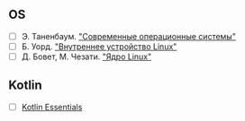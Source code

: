 ## OS
- [ ] Э. Таненбаум. ["Современные операционные системы"](https://www.ozon.ru/product/sovremennye-operatsionnye-sistemy-4-e-izd-1576406615/?asb=Hhl6P7DwwSerVkUSSCba5DYBHTYsB8EHoNkKcMg6DvI%253D&asb2=NgUbH1KANctpG1dHkchf_tMdhIL0mFMVlyCG4FgY1T166S81VeM-cUJ4Pvb0DMf9&avtc=1&avte=4&avts=1727415679&keywords=%D0%AD.+%D0%A2%D0%B0%D0%BD%D0%B5%D0%BD%D0%B1%D0%B0%D1%83%D0%BC.+%22%D0%A1%D0%BE%D0%B2%D1%80%D0%B5%D0%BC%D0%B5%D0%BD%D0%BD%D1%8B%D0%B5+%D0%BE%D0%BF%D0%B5%D1%80%D0%B0%D1%86%D0%B8%D0%BE%D0%BD%D0%BD%D1%8B%D0%B5+%D1%81%D0%B8%D1%81%D1%82%D0%B5%D0%BC%D1%8B%22)
- [ ] Б. Уорд. ["Внутреннее устройство Linux"](https://www.ozon.ru/product/vnutrennee-ustroystvo-linux-817158832/?advert=AL8AF0TkymZiUVfJC-aq5uFy5XpNSFnj0BVJTf_5NhK3sJCpYrsqrRKSfyCKSWDuaJoMNxiu2iDQdpS6EurlVBAVY7u0uNBbhqnOvu830HC9ZiU_At7YGKnyWfB6auDGRzL_F7wJ9_QAkyyuzKKeZBqJIZ5Xf2NqCWy4VHDX-rGv_mO08BQDuXX_A3XmIGRkvNDgIWzHK3jTOOKjS9fIKSNkl1jbwOfcxtEwvDEG6lsZcQ6arM2US9eqzZCHjgIsPAupUsU5v-suo0_1SoC-x3Uodd5KNJxGf787XQle3opnrbj6DHSZz9vifgKn3qAI-kjcUt6I807fvAzJIgfbf6OPNBOhBdp2PNaPvYEoFTfFlzpF8sr2knz-j1aymx3bYlY9TvKUejMJOzNajsnx_RipQH9KXFpdUVV8x2vY&avtc=1&avte=2&avts=1727415722&keywords=%D0%92%D0%BD%D1%83%D1%82%D1%80%D0%B5%D0%BD%D0%BD%D0%B5%D0%B5+%D1%83%D1%81%D1%82%D1%80%D0%BE%D0%B9%D1%81%D1%82%D0%B2%D0%BE+Linux)
- [ ] Д. Бовет, М. Чезати. ["Ядро Linux"](https://www.ozon.ru/product/kniga-matveev-m-d-yadro-linux-sborka-nastroyka-upravlenie-1641950205/?asb=Z6KUdjfvChw%252BnzOE1Z%252FAVQdoZDF6zewZe84MLANiicU%253D&asb2=jfxHtNSqO7vL180KqN05PHZfY_sIa2CABzMf2-fmpj_tXMSmDV2emQgeTNKhWHXs&avtc=1&avte=2&avts=1727514690&keywords=%D0%94.+%D0%91%D0%BE%D0%B2%D0%B5%D1%82,+%D0%9C.+%D0%A7%D0%B5%D0%B7%D0%B0%D1%82%D0%B8.+%22%D0%AF%D0%B4%D1%80%D0%BE+Linux%22)

## Kotlin
- [ ] [Kotlin Essentials](https://kt.academy/book/kotlin_essentials)